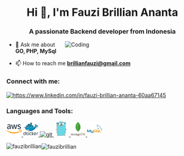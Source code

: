 <h1 align="center">Hi 👋, I'm Fauzi Brillian Ananta</h1>
<h3 align="center">A passionate Backend developer from Indonesia</h3>
<img align="right" alt="Coding" width="350" src="https://cdn.dribbble.com/users/2401141/screenshots/5487982/media/9a946a4bf36643b0b9c7ece0eb478f83.gif">

- 💬 Ask me about **GO, PHP, MySql**

- 📫 How to reach me **brillianfauzi@gmail.com**

<h3 align="left">Connect with me:</h3>
<p align="left">
<a href="https://linkedin.com/in/fauzi-brillian-ananta-60aa67145" target="blank"><img align="center" src="https://raw.githubusercontent.com/rahuldkjain/github-profile-readme-generator/master/src/images/icons/Social/linked-in-alt.svg" alt="https://www.linkedin.com/in/fauzi-brillian-ananta-60aa67145" height="30" width="40" /></a>
</p>

<h3 align="left">Languages and Tools:</h3>
<p align="left"> <a href="https://aws.amazon.com" target="_blank" rel="noreferrer"> <img src="https://raw.githubusercontent.com/devicons/devicon/master/icons/amazonwebservices/amazonwebservices-original-wordmark.svg" alt="aws" width="40" height="40"/> </a> <a href="https://www.docker.com/" target="_blank" rel="noreferrer"> <img src="https://raw.githubusercontent.com/devicons/devicon/master/icons/docker/docker-original-wordmark.svg" alt="docker" width="40" height="40"/> </a> <a href="https://git-scm.com/" target="_blank" rel="noreferrer"> <img src="https://www.vectorlogo.zone/logos/git-scm/git-scm-icon.svg" alt="git" width="40" height="40"/> </a> <a href="https://golang.org" target="_blank" rel="noreferrer"> <img src="https://raw.githubusercontent.com/devicons/devicon/master/icons/go/go-original.svg" alt="go" width="40" height="40"/> </a> <a href="https://www.mongodb.com/" target="_blank" rel="noreferrer"> <img src="https://raw.githubusercontent.com/devicons/devicon/master/icons/mongodb/mongodb-original-wordmark.svg" alt="mongodb" width="40" height="40"/> </a> <a href="https://www.mysql.com/" target="_blank" rel="noreferrer"> <img src="https://raw.githubusercontent.com/devicons/devicon/master/icons/mysql/mysql-original-wordmark.svg" alt="mysql" width="40" height="40"/> </a> </p> <p><img align="left" src="https://github-readme-stats.vercel.app/api/top-langs?username=fauzibrillian&show_icons=true&locale=en&layout=compact" alt="fauzibrillian" /></p><p><img align="center" src="https://github-readme-stats.vercel.app/api?username=fauzibrillian&show_icons=true&locale=en" alt="fauzibrillian" /></p>
